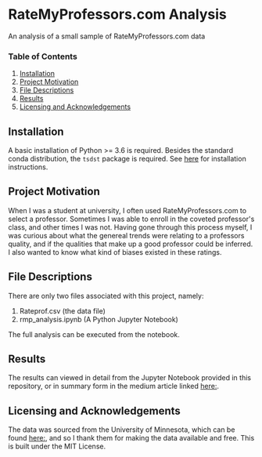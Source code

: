 # RateMyProfessors.com Analysis

An analysis of a small sample of RateMyProfessors.com data

### Table of Contents

1. [Installation](#installation)
2. [Project Motivation](#motivation)
3. [File Descriptions](#files)
4. [Results](#results)
5. [Licensing and Acknowledgements](#licensing)

## Installation <a name="installation"></a>

A basic installation of Python >= 3.6 is required. Besides the standard conda distribution, the `tsdst` package is required. See [here](https://tomwerner5.github.io/tsdst/) for installation instructions.

## Project Motivation<a name="motivation"></a>

When I was a student at university, I often used RateMyProfessors.com to select a professor. Sometimes I was able to enroll in the coveted professor's class, and other times I was not. Having gone through this process myself, I was curious about what the genereal trends were relating to a professors quality, and if the qualities that make up a good professor could be inferred. I also wanted to know what kind of biases existed in these ratings. 

## File Descriptions <a name="files"></a>

There are only two files associated with this project, namely:

1. Rateprof.csv (the data file)
2. rmp_analysis.ipynb (A Python Jupyter Notebook)

The full analysis can be executed from the notebook.

## Results <a name="results"></a>

The results can viewed in detail from the Jupyter Notebook provided in this repository, or in summary form in the medium article linked [here:](https://tomwerner5.medium.com/how-to-be-a-world-class-professor-3da41025e6c6).

## Licensing and Acknowledgements<a name="licensing"></a>

The data was sourced from the University of Minnesota, which can be found [here:](http://users.stat.umn.edu/~sandy/alr4ed/data/Rateprof.csv), and so I thank them for making the data available and free. This is built under the MIT License.
